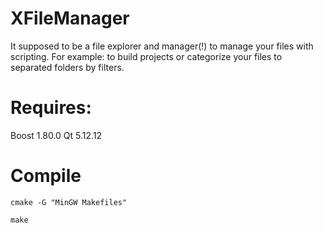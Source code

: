 # XFileManager
It supposed to be a file explorer and manager(!) to manage your files with scripting. For example: to build projects or categorize your files to separated folders by filters.   
 

# Requires:
Boost 1.80.0
Qt 5.12.12

# Compile

```
cmake -G "MinGW Makefiles"
```

```
make 
```
